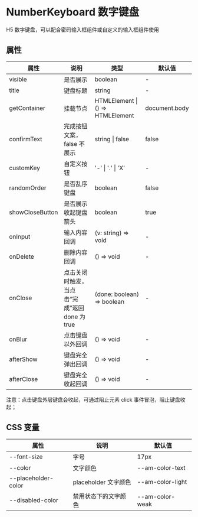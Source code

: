 # NumberKeyboard 数字键盘

H5 数字键盘，可以配合密码输入框组件或自定义的输入框组件使用

<code src="./demos/index.tsx"></code>

## 属性

| 属性            | 说明                                          | 类型                             | 默认值        |
| --------------- | --------------------------------------------- | -------------------------------- | ------------- |
| visible         | 是否展示                                      | boolean                          | -             |
| title           | 键盘标题                                      | string                           | -             |
| getContainer    | 挂载节点                                      | HTMLElement \| () => HTMLElement | document.body |
| confirmText     | 完成按钮文案，false 不展示                    | string \| false                  | false         |
| customKey       | 自定义按钮                                    | '-' \| '.' \| 'X'                | -             |
| randomOrder     | 是否乱序键盘                                  | boolean                          | false         |
| showCloseButton | 是否展示收起键盘箭头                          | boolean                          | true          |
| onInput         | 输入内容回调                                  | (v: string) => void              | -             |
| onDelete        | 删除内容回调                                  | () => void                       | -             |
| onClose         | 点击关闭时触发，当点击“完成”返回 done 为 true | (done: boolean) => boolean       | -             |
| onBlur          | 点击键盘以外回调                              | () => void                       | -             |
| afterShow       | 键盘完全弹出回调                              | () => void                       | -             |
| afterClose      | 键盘完全收起回调                              | () => void                       | -             |

<Alert type="info">
  注意：点击键盘外层键盘会收起，可通过阻止元素 click 事件冒泡，阻止键盘收起；
</Alert>

## CSS 变量

| 属性                | 说明                 | 默认值           |
| ------------------- | -------------------- | ---------------- |
| --font-size         | 字号                 | 17px             |
| --color             | 文字颜色             | --am-color-text  |
| --placeholder-color | placeholder 文字颜色 | --am-color-light |
| --disabled-color    | 禁用状态下的文字颜色 | --am-color-weak  |
